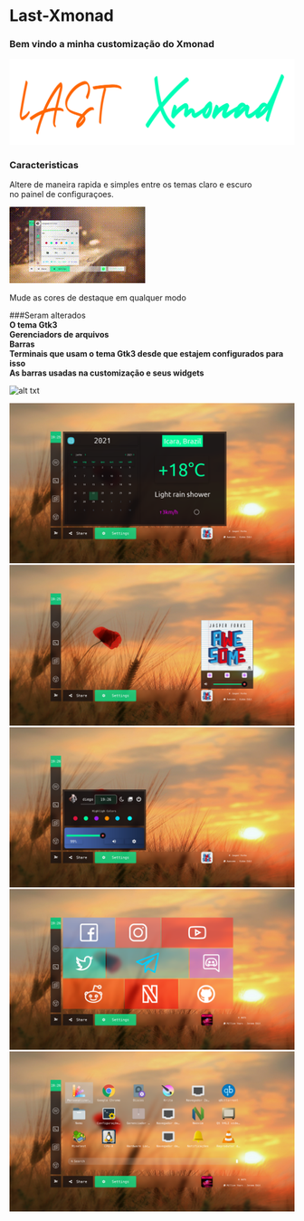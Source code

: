 # Last-Xmonad

### Bem vindo a minha customização do Xmonad

![alt txt](https://github.com/Paladin1991/Last-Xmonad/blob/main/capturas/last.png)

### Caracteristicas

Altere de maneira rapida e simples entre os temas claro e escuro  
no painel de configuraçoes.

![alt txt](https://github.com/Paladin1991/Last-Xmonad/blob/main/capturas/mode.gif)

Mude as cores de destaque em qualquer modo

###Seram alterados  
**O tema Gtk3**  
**Gerenciadors de arquivos  
Barras  
Terminais que usam o tema Gtk3 desde que estajem configurados para isso  
As barras usadas na customização e seus widgets**

![alt txt](https://github.com/Paladin1991/Last-Xmonad/blob/main/capturas/highlight.gif)


![alt txt](https://github.com/Paladin1991/Last-Xmonad/blob/main/capturas/1.png)
![alt txt](https://github.com/Paladin1991/Last-Xmonad/blob/main/capturas/2.png)
![alt txt](https://github.com/Paladin1991/Last-Xmonad/blob/main/capturas/3.png)
![alt txt](https://github.com/Paladin1991/Last-Xmonad/blob/main/capturas/4.png)
![alt txt](https://github.com/Paladin1991/Last-Xmonad/blob/main/capturas/5.png)
